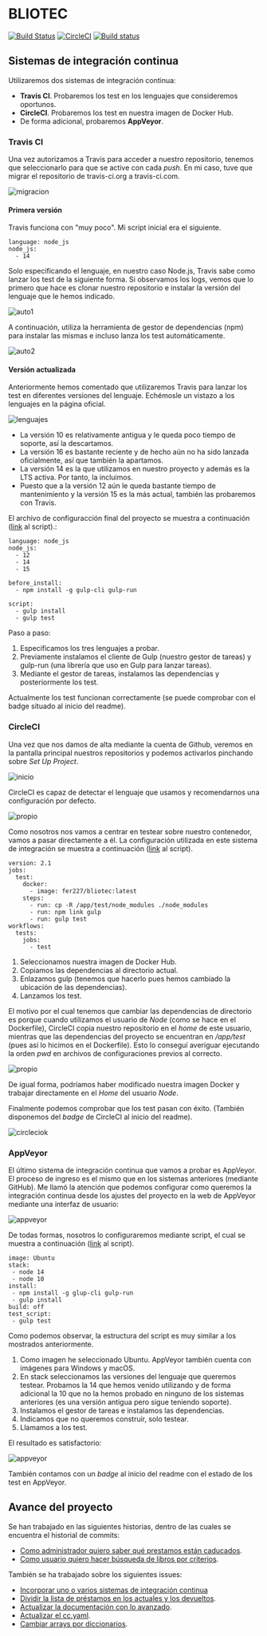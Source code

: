 # BLIOTEC

[![Build Status](https://travis-ci.com/fer227/BLIOTEC.svg?branch=main)](https://travis-ci.com/fer227/BLIOTEC) [![CircleCI](https://circleci.com/gh/fer227/BLIOTEC.svg?style=svg)](https://circleci.com/gh/fer227/BLIOTEC) [![Build status](https://ci.appveyor.com/api/projects/status/pt44c0loki51d9tp?svg=true)](https://ci.appveyor.com/project/fer227/bliotec)

## Sistemas de integración continua

Utilizaremos dos sistemas de integración continua:

- **Travis CI**. Probaremos los test en los lenguajes que consideremos oportunos.
- **CircleCI**. Probaremos los test en nuestra imagen de Docker Hub.
- De forma adicional, probaremos **AppVeyor**.

### Travis CI
Una vez autorizamos a Travis para acceder a nuestro repositorio, tenemos que seleccionarlo para que se active con cada *push*. En mi caso, tuve que migrar el repositorio de travis-ci.org a travis-ci.com. 

![migracion](./doc/ci_img/travis_migrar.png)

#### **Primera versión**

Travis funciona con "muy poco". Mi script inicial era el siguiente.

```
language: node_js
node_js:
  - 14
```

Solo especificando el lenguaje, en nuestro caso Node.js, Travis sabe como lanzar los test de la siguiente forma. Si observamos los logs, vemos que lo primero que hace es clonar nuestro repositorio e instalar la versión del lenguaje que le hemos indicado.

![auto1](./doc/ci_img/auto_test_passing_1.png)

A continuación, utiliza la herramienta de gestor de dependencias (npm) para instalar las mismas e incluso lanza los test automáticamente.

![auto2](./doc/ci_img/auto_test_passing_2.png)

#### **Versión actualizada**
Anteriormente hemos comentado que utilizaremos Travis para lanzar los test en diferentes versiones del lenguaje. Echémosle un vistazo a los lenguajes en la página oficial.

![lenguajes](./doc/ci_img/lenguajes.png)

- La versión 10 es relativamente antigua y le queda poco tiempo de soporte, así la descartamos.
- La versión 16 es bastante reciente y de hecho aún no ha sido lanzada oficialmente, así que también la apartamos.
- La versión 14 es la que utilizamos en nuestro proyecto y además es la LTS activa. Por tanto, la incluimos.
- Puesto que a la versión 12 aún le queda bastante tiempo de mantenimiento y la versión 15 es la más actual, también las probaremos con Travis.

El archivo de configuracción final del proyecto se muestra a continuación ([link](./.travis.yml) al script).:

```
language: node_js
node_js:
  - 12
  - 14
  - 15

before_install:
  - npm install -g gulp-cli gulp-run

script:
  - gulp install
  - gulp test
```

Paso a paso:

1. Especificamos los tres lenguajes a probar.
2. Previamente instalamos el cliente de Gulp (nuestro gestor de tareas) y gulp-run (una librería que uso en Gulp para lanzar tareas).
3. Mediante el gestor de tareas, instalamos las dependencias y posteriormente los test.

Actualmente los test funcionan correctamente (se puede comprobar con el badge situado al inicio del readme).

### CircleCI
Una vez que nos damos de alta mediante la cuenta de Github, veremos en la pantalla principal nuestros repositorios y podemos activarlos pinchando sobre *Set Up Project*.

![inicio](./doc/ci_img/circleci_inicio.png)

CircleCI es capaz de detectar el lenguaje que usamos y recomendarnos una configuración por defecto.

![propio](./doc/ci_img/propio_script.png)

Como nosotros nos vamos a centrar en testear sobre nuestro contenedor, vamos a pasar directamente a él. La configuración utilizada en este sistema de integración se muestra a continuación ([link](./.circleci/config.yml) al script).

```
version: 2.1
jobs:
  test:
    docker:
      - image: fer227/bliotec:latest
    steps:
      - run: cp -R /app/test/node_modules ./node_modules
      - run: npm link gulp
      - run: gulp test
workflows:
  tests:
    jobs:
      - test
```

 1. Seleccionamos nuestra imagen de Docker Hub.
 2. Copiamos las dependencias al directorio actual.
 3. Enlazamos gulp (tenemos que hacerlo pues hemos cambiado la ubicación de las dependencias).
 4. Lanzamos los test.

 El motivo por el cual tenemos que cambiar las dependencias de directorio es porque cuando utilizamos el usuario de *Node* (como se hace en el Dockerfile), CircleCI copia nuestro repositorio en el *home* de este usuario, mientras que las dependencias del proyecto se encuentran en */app/test* (pues así lo hicimos en el Dockerfile). Esto lo conseguí averiguar ejecutando la orden *pwd* en archivos de configuraciones previos al correcto.

![propio](./doc/ci_img/pwd.png)
 
 De igual forma, podríamos haber modificado nuestra imagen Docker y trabajar directamente en el *Home* del usuario *Node*.

 Finalmente podemos comprobar que los test pasan con éxito. (También disponemos del *badge* de CircleCI al inicio del readme).

 ![circleciok](./doc/ci_img/circleci_ok.png)


 ### AppVeyor
El último sistema de integración continua que vamos a probar es AppVeyor. El proceso de ingreso es el mismo que en los sistemas anteriores (mediante GitHub). Me llamó la atención que podemos configurar como queremos la integración continua desde los ajustes del proyecto en la web de AppVeyor mediante una interfaz de usuario:

 ![appveyor](./doc/ci_img/appveyor_settings.png)

 De todas formas, nosotros lo configuraremos mediante script, el cual se muestra a continuación ([link](./appveyor.yml) al script).

 ```
image: Ubuntu
stack:
  - node 14
  - node 10
install:
  - npm install -g glup-cli gulp-run
  - gulp install
build: off
test_script:
  - gulp test
 ```

 Como podemos observar, la estructura del script es muy similar a los mostrados anteriormente.
 
 1. Como imagen he seleccionado Ubuntu. AppVeyor también cuenta con imágenes para Windows y macOS.
 2. En stack seleccionamos las versiones del lenguaje que queremos testear. Probamos la 14 que hemos venido utilizando y de forma adicional la 10 que no la hemos probado en ninguno de los sistemas anteriores (es una versión antigua pero sigue teniendo soporte).
3. Instalamos el gestor de tareas e instalamos las dependencias.
4. Indicamos que no queremos construir, solo testear.
5. Llamamos a los test.

El resultado es satisfactorio:

 ![appveyor](./doc/ci_img/appveyor.png)

 También contamos con un *badge* al inicio del readme con el estado de los test en AppVeyor.

 ## Avance del proyecto
 Se han trabajado en las siguientes historias, dentro de las cuales se encuentra el historial de commits:
 - [Como administrador quiero saber qué prestamos están caducados](https://github.com/fer227/BLIOTEC/issues/18).
 - [Como usuario quiero hacer búsqueda de libros por criterios](https://github.com/fer227/BLIOTEC/issues/15).

 También se ha trabajado sobre los siguientes issues:
 - [Incorporar uno o varios sistemas de integración continua](https://github.com/fer227/BLIOTEC/issues/34)
 - [Dividir la lista de préstamos en los actuales y los devueltos](https://github.com/fer227/BLIOTEC/issues/36).
 - [Actualizar la documentación con lo avanzado](https://github.com/fer227/BLIOTEC/issues/32).
 - [Actualizar el cc.yaml](https://github.com/fer227/BLIOTEC/issues/35).
 - [Cambiar arrays por diccionarios](https://github.com/fer227/BLIOTEC/issues/37).